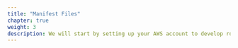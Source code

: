 ```yaml
---
title: "Manifest Files"
chapter: true
weight: 3
description: We will start by setting up your AWS account to develop robot applications with AWS RoboMaker. 
---
```


